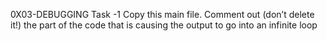 0X03-DEBUGGING
Task -1 Copy this main file. Comment out (don’t delete it!) the part of the code that is causing the output to go into an infinite loop
